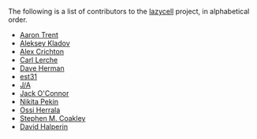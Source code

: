 The following is a list of contributors to the [lazycell][lazycell] project, in
alphabetical order.

* [Aaron Trent](https://github.com/novacrazy)
* [Aleksey Kladov](https://github.com/matklad)
* [Alex Crichton](https://github.com/alexcrichton)
* [Carl Lerche](https://github.com/carllerche)
* [Dave Herman](https://github.com/dherman)
* [est31](https://github.com/est31)
* [J/A](https://github.com/archer884)
* [Jack O'Connor](https://github.com/oconnor663)
* [Nikita Pekin](https://github.com/indiv0)
* [Ossi Herrala](https://github.com/oherrala)
* [Stephen M. Coakley](https://github.com/sagebind)
* [David Halperin](https://github.com/davidhalperin)

[lazycell]: https://github.com/indiv0/lazycell

